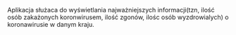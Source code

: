 Aplikacja służaca do wyświetlania najważniejszych informacji(tzn, ilość osób zakażonych koronwirusem, ilość zgonów, ilośc osób wyzdrowialych) o koronawirusie w danym kraju.
